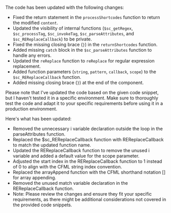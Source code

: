 
The code has been updated with the following changes:
- Fixed the return statement in the `processShortcodes` function to return the modified `content`.
- Updated the visibility of internal functions (`$sc_getRegex`, `$sc_processTag`, `$sc_invokeTag`, `$sc_parseAttributes`, and `$sc_REReplaceCallback`) to be private.
- Fixed the missing closing brace (`}`) in the `returnShortcodes` function.
- Added missing `catch` block in the `$sc_parseAttributes` function to handle any errors.
- Updated the `reReplace` function to `reReplace` for regular expression replacement.
- Added function parameters (`string`, `pattern`, `callback`, `scope`) to the `$sc_REReplaceCallback` function.
- Added missing closing brace (`}`) at the end of the component.

Please note that I've updated the code based on the given code snippet, but I haven't tested it in a specific environment. Make sure to thoroughly test the code and adapt it to your specific requirements before using it in a production environment.


Here's what has been updated:

- Removed the unnecessary i variable declaration outside the loop in the parseAttributes function.
- Replaced the $sc_REReplaceCallback function with REReplaceCallback to match the updated function name.
- Updated the REReplaceCallback function to remove the unused i variable and added a default value for the scope parameter.
- Adjusted the start index in the REReplaceCallback function to 1 instead of 0 to align with the CFML string index convention.
- Replaced the arrayAppend function with the CFML shorthand notation [] for array appending.
- Removed the unused match variable declaration in the REReplaceCallback function.
- Note: Please review the changes and ensure they fit your specific requirements, as there might be additional considerations not covered in the provided code snippets.